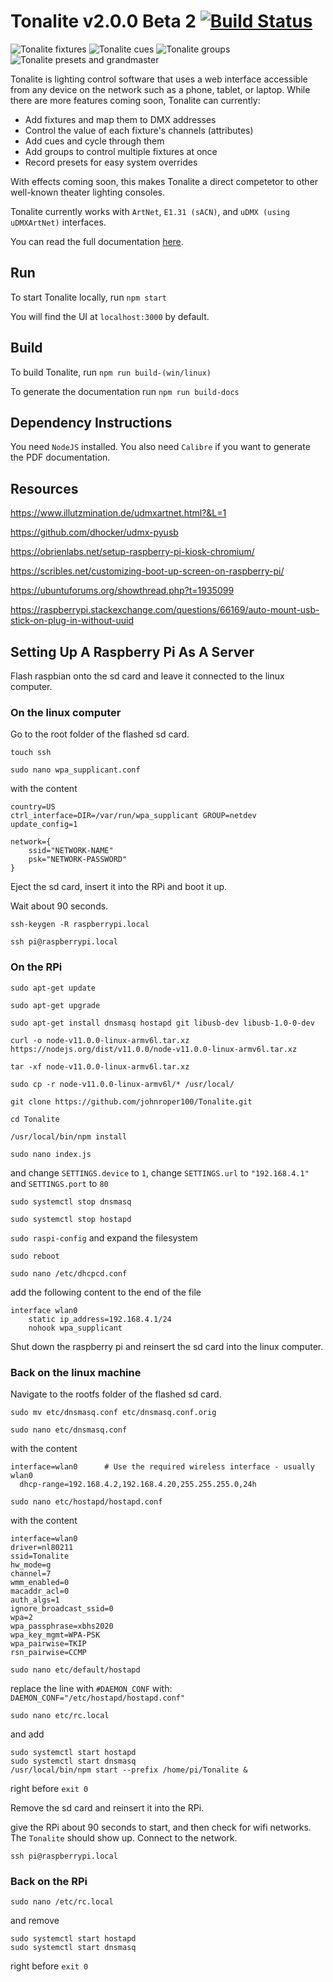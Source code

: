 # Tonalite v2.0.0 Beta 2 [![Build Status](https://travis-ci.com/johnroper100/Tonalite.svg?token=J2xpoTVMPM4kTrogdYRc&branch=master)](https://travis-ci.com/johnroper100/Tonalite)

![Tonalite fixtures](docs/images/fixture_added.png)
![Tonalite cues](docs/images/cue_recorded.png)
![Tonalite groups](docs/images/group_added.png)
![Tonalite presets and grandmaster](docs/images/preset_added.png)

Tonalite is lighting control software that uses a web interface accessible from any device on the network such as a phone, tablet, or laptop. While there are more features coming soon, Tonalite can currently:

- Add fixtures and map them to DMX addresses
- Control the value of each fixture's channels (attributes)
- Add cues and cycle through them
- Add groups to control multiple fixtures at once
- Record presets for easy system overrides
  
With effects coming soon, this makes Tonalite a direct competetor to other well-known theater lighting consoles.

Tonalite currently works with `ArtNet`, `E1.31 (sACN)`, and `uDMX (using uDMXArtNet)` interfaces.

You can read the full documentation [here](docs/documentation.pdf).

## Run

To start Tonalite locally, run `npm start`

You will find the UI at `localhost:3000` by default.

## Build

To build Tonalite, run `npm run build-(win/linux)`

To generate the documentation run `npm run build-docs`

## Dependency Instructions

You need `NodeJS` installed. You also need `Calibre` if you want to generate the PDF documentation.

## Resources

https://www.illutzmination.de/udmxartnet.html?&L=1

https://github.com/dhocker/udmx-pyusb

https://obrienlabs.net/setup-raspberry-pi-kiosk-chromium/

https://scribles.net/customizing-boot-up-screen-on-raspberry-pi/

https://ubuntuforums.org/showthread.php?t=1935099

https://raspberrypi.stackexchange.com/questions/66169/auto-mount-usb-stick-on-plug-in-without-uuid

## Setting Up A Raspberry Pi As A Server

Flash raspbian onto the sd card and leave it connected to the linux computer.

### On the linux computer

Go to the root folder of the flashed sd card.

`touch ssh`

`sudo nano wpa_supplicant.conf`

with the content

```
country=US
ctrl_interface=DIR=/var/run/wpa_supplicant GROUP=netdev
update_config=1

network={
    ssid="NETWORK-NAME"
    psk="NETWORK-PASSWORD"
}
```

Eject the sd card, insert it into the RPi and boot it up.

Wait about 90 seconds.

`ssh-keygen -R raspberrypi.local`

`ssh pi@raspberrypi.local`

### On the RPi

`sudo apt-get update`

`sudo apt-get upgrade`

`sudo apt-get install dnsmasq hostapd git libusb-dev libusb-1.0-0-dev`

`curl -o node-v11.0.0-linux-armv6l.tar.xz https://nodejs.org/dist/v11.0.0/node-v11.0.0-linux-armv6l.tar.xz`

`tar -xf node-v11.0.0-linux-armv6l.tar.xz`

`sudo cp -r node-v11.0.0-linux-armv6l/* /usr/local/`

`git clone https://github.com/johnroper100/Tonalite.git`

`cd Tonalite`

`/usr/local/bin/npm install`

`sudo nano index.js`

and change `SETTINGS.device` to `1`, change `SETTINGS.url` to `"192.168.4.1"` and `SETTINGS.port` to `80`

`sudo systemctl stop dnsmasq`

`sudo systemctl stop hostapd`

`sudo raspi-config` and expand the filesystem

`sudo reboot`

`sudo nano /etc/dhcpcd.conf`

add the following content to the end of the file

```
interface wlan0
    static ip_address=192.168.4.1/24
    nohook wpa_supplicant
```

Shut down the raspberry pi and reinsert the sd card into the linux computer.

### Back on the linux machine

Navigate to the rootfs folder of the flashed sd card.

`sudo mv etc/dnsmasq.conf etc/dnsmasq.conf.orig`

`sudo nano etc/dnsmasq.conf`

with the content

```
interface=wlan0      # Use the required wireless interface - usually wlan0
  dhcp-range=192.168.4.2,192.168.4.20,255.255.255.0,24h
```

`sudo nano etc/hostapd/hostapd.conf`

with the content

```
interface=wlan0
driver=nl80211
ssid=Tonalite
hw_mode=g
channel=7
wmm_enabled=0
macaddr_acl=0
auth_algs=1
ignore_broadcast_ssid=0
wpa=2
wpa_passphrase=xbhs2020
wpa_key_mgmt=WPA-PSK
wpa_pairwise=TKIP
rsn_pairwise=CCMP
```

`sudo nano etc/default/hostapd`

replace the line with `#DAEMON_CONF` with: `DAEMON_CONF="/etc/hostapd/hostapd.conf"`

`sudo nano etc/rc.local`

and add

```
sudo systemctl start hostapd
sudo systemctl start dnsmasq
/usr/local/bin/npm start --prefix /home/pi/Tonalite &
```

right before `exit 0`

Remove the sd card and reinsert it into the RPi.

give the RPi about 90 seconds to start, and then check for wifi networks. The `Tonalite` should show up. Connect to the network.

`ssh pi@raspberrypi.local`

### Back on the RPi

`sudo nano /etc/rc.local`

and remove

```
sudo systemctl start hostapd
sudo systemctl start dnsmasq
```

right before `exit 0`